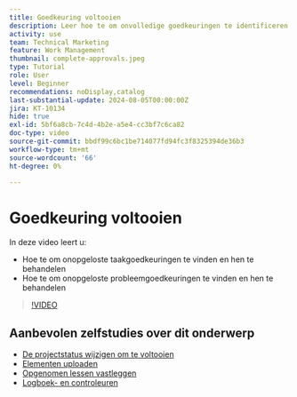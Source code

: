 ```yaml
---
title: Goedkeuring voltooien
description: Leer hoe te om onvolledige goedkeuringen te identificeren en hen op te lossen zodat kunt u uw project in  [!DNL &#x200B; Workfront] sluiten.
activity: use
team: Technical Marketing
feature: Work Management
thumbnail: complete-approvals.jpeg
type: Tutorial
role: User
level: Beginner
recommendations: noDisplay,catalog
last-substantial-update: 2024-08-05T00:00:00Z
jira: KT-10134
hide: true
exl-id: 5bf6a8cb-7c4d-4b2e-a5e4-cc3bf7c6ca82
doc-type: video
source-git-commit: bbdf99c6bc1be714077fd94fc3f8325394de36b3
workflow-type: tm+mt
source-wordcount: '66'
ht-degree: 0%

---
```


# Goedkeuring voltooien

In deze video leert u:

* Hoe te om onopgeloste taakgoedkeuringen te vinden en hen te behandelen
* Hoe te om onopgeloste probleemgoedkeuringen te vinden en hen te behandelen

>[!VIDEO](https://video.tv.adobe.com/v/3439422/?quality=12&learn=on&enablevpops=1)

## Aanbevolen zelfstudies over dit onderwerp

* [De projectstatus wijzigen om te voltooien](/help/manage-work/projects/change-the-project-status.md)
* [Elementen uploaden](/help/manage-work/close-a-project/upload-assets.md)
* [Opgenomen lessen vastleggen](/help/manage-work/close-a-project/lessons-learned-from-closing-a-project.md)
* [Logboek- en controleuren](/help/manage-work/close-a-project/log-and-review-hours.md)

